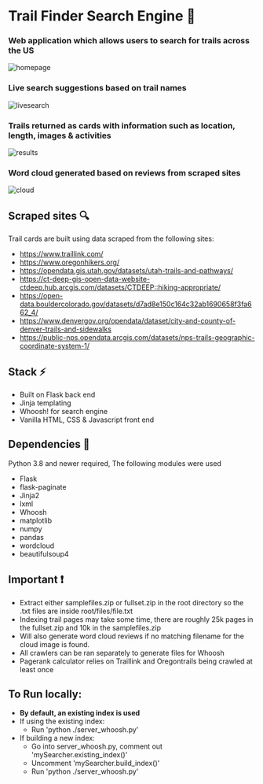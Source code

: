 # Trail Finder Search Engine :evergreen_tree:

### Web application which allows users to search for trails across the US

![homepage](https://github.com/Vladvitalaru/Trail-Finder/assets/78878935/22fbd1a9-849d-4773-83ee-779d8022c079)

### Live search suggestions based on trail names 

![livesearch](https://github.com/Vladvitalaru/Trail-Finder/assets/78878935/dfa24894-18c2-49d3-8abc-d01ca0a5a834)


### Trails returned as cards with information such as location, length, images & activities

![results](https://github.com/Vladvitalaru/Trail-Finder/assets/78878935/1bc7f104-8950-40b2-a7ba-c6433f55bbc4)


### Word cloud generated based on reviews from scraped sites

![cloud](https://github.com/Vladvitalaru/Trail-Finder/assets/78878935/1d3c399c-01f9-4af3-92d8-cabcf0ed8fbc)


## Scraped sites :mag:
Trail cards are built using data scraped from the following sites:
- https://www.traillink.com/
- https://www.oregonhikers.org/
- https://opendata.gis.utah.gov/datasets/utah-trails-and-pathways/
- https://ct-deep-gis-open-data-website-ctdeep.hub.arcgis.com/datasets/CTDEEP::hiking-appropriate/
- https://open-data.bouldercolorado.gov/datasets/d7ad8e150c164c32ab1690658f3fa662_4/
- https://www.denvergov.org/opendata/dataset/city-and-county-of-denver-trails-and-sidewalks
- https://public-nps.opendata.arcgis.com/datasets/nps-trails-geographic-coordinate-system-1/


## Stack :zap:
- Built on Flask back end
- Jinja templating
- Whoosh! for search engine
- Vanilla HTML, CSS & Javascript front end

## Dependencies :electric_plug:
Python 3.8 and newer required, 
The following modules were used
- Flask
- flask-paginate
- Jinja2
- lxml
- Whoosh
- matplotlib
- numpy
- pandas
- wordcloud
- beautifulsoup4

## Important :exclamation:
- Extract either samplefiles.zip or fullset.zip in the root directory so the .txt files are inside root/files/file.txt
- Indexing trail pages may take some time, there are roughly 25k pages in the fullset.zip and 10k in the samplefiles.zip
- Will also generate word cloud reviews if no matching filename for the cloud image is found.
- All crawlers can be ran separately to generate files for Whoosh
- Pagerank calculator relies on Traillink and Oregontrails being crawled at least once

## To Run locally:
- **By default, an existing index is used**
- If using the existing index:
    - Run 'python ./server_whoosh.py'
- If building a new index:
    - Go into server_whoosh.py, comment out 'mySearcher.existing_index()'
    - Uncomment 'mySearcher.build_index()'
    - Run 'python ./server_whoosh.py'

